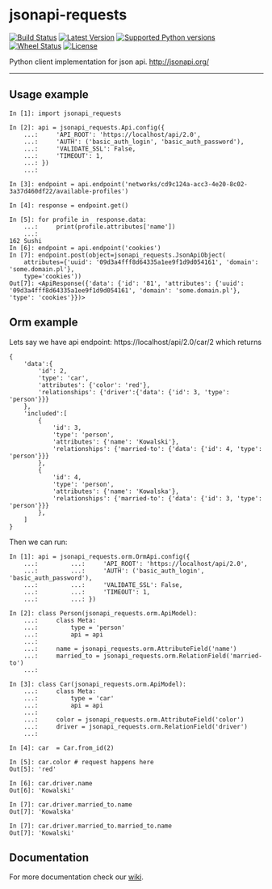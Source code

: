 # jsonapi-requests

[![Build Status](https://travis-ci.org/socialwifi/jsonapi-requests.svg?branch=master)](https://travis-ci.org/socialwifi/jsonapi-requests)
[![Latest Version](https://img.shields.io/pypi/v/jsonapi-requests.svg)](https://github.com/socialwifi/jsonapi-requests/blob/master/CHANGELOG.md)
[![Supported Python versions](https://img.shields.io/pypi/pyversions/jsonapi-requests.svg)](https://pypi.python.org/pypi/jsonapi-requests/)
[![Wheel Status](https://img.shields.io/pypi/wheel/jsonapi-requests.svg)](https://pypi.python.org/pypi/jsonapi-requests/)
[![License](https://img.shields.io/pypi/l/jsonapi-requests.svg)](https://github.com/socialwifi/jsonapi-requests/blob/master/LICENSE)

Python client implementation for json api. http://jsonapi.org/

----
## Usage example

    In [1]: import jsonapi_requests

    In [2]: api = jsonapi_requests.Api.config({
        ...:     'API_ROOT': 'https://localhost/api/2.0',
        ...:     'AUTH': ('basic_auth_login', 'basic_auth_password'),
        ...:     'VALIDATE_SSL': False,
        ...:     'TIMEOUT': 1,
        ...: })
        ...:

    In [3]: endpoint = api.endpoint('networks/cd9c124a-acc3-4e20-8c02-3a37d460df22/available-profiles')

    In [4]: response = endpoint.get()

    In [5]: for profile in  response.data:
        ...:     print(profile.attributes['name'])
        ...:
    162 Sushi
    In [6]: endpoint = api.endpoint('cookies')
    In [7]: endpoint.post(object=jsonapi_requests.JsonApiObject(
        attributes={'uuid': '09d3a4fff8d64335a1ee9f1d9d054161', 'domain': 'some.domain.pl'},
        type='cookies'))
    Out[7]: <ApiResponse({'data': {'id': '81', 'attributes': {'uuid': '09d3a4fff8d64335a1ee9f1d9d054161', 'domain': 'some.domain.pl'}, 'type': 'cookies'}})>

## Orm example

Lets say we have api endpoint: https://localhost/api/2.0/car/2
which returns

    {
        'data':{
            'id': 2,
            'type': 'car',
            'attributes': {'color': 'red'},
            'relationships': {'driver':{'data': {'id': 3, 'type': 'person'}}}
        },
        'included':[
            {
                'id': 3,
                'type': 'person',
                'attributes': {'name': 'Kowalski'},
                'relationships': {'married-to': {'data': {'id': 4, 'type': 'person'}}}
            },
            {
                'id': 4,
                'type': 'person',
                'attributes': {'name': 'Kowalska'},
                'relationships': {'married-to': {'data': {'id': 3, 'type': 'person'}}}
            },
        ]
    }

Then we can run:

    In [1]: api = jsonapi_requests.orm.OrmApi.config({
        ...:         ...:     'API_ROOT': 'https://localhost/api/2.0',
        ...:         ...:     'AUTH': ('basic_auth_login', 'basic_auth_password'),
        ...:         ...:     'VALIDATE_SSL': False,
        ...:         ...:     'TIMEOUT': 1,
        ...:         ...: })

    In [2]: class Person(jsonapi_requests.orm.ApiModel):
        ...:     class Meta:
        ...:         type = 'person'
        ...:         api = api
        ...:
        ...:     name = jsonapi_requests.orm.AttributeField('name')
        ...:     married_to = jsonapi_requests.orm.RelationField('married-to')
        ...:

    In [3]: class Car(jsonapi_requests.orm.ApiModel):
        ...:     class Meta:
        ...:         type = 'car'
        ...:         api = api
        ...:
        ...:     color = jsonapi_requests.orm.AttributeField('color')
        ...:     driver = jsonapi_requests.orm.RelationField('driver')
        ...:

    In [4]: car  = Car.from_id(2)

    In [5]: car.color # request happens here
    Out[5]: 'red'

    In [6]: car.driver.name
    Out[6]: 'Kowalski'

    In [7]: car.driver.married_to.name
    Out[7]: 'Kowalska'

    In [7]: car.driver.married_to.married_to.name
    Out[7]: 'Kowalski'

## Documentation
For more documentation check our [wiki](https://github.com/socialwifi/jsonapi-requests/wiki).
